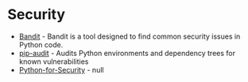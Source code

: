 # Security

- [Bandit](https://github.com/PyCQA/bandit) - Bandit is a tool designed to find common security issues in Python code.
- [pip-audit](https://github.com/trailofbits/pip-audit) - Audits Python environments and dependency trees for known vulnerabilities
- [Python-for-Security](https://github.com/CyberSecurityUP/Python-for-Security) - null
